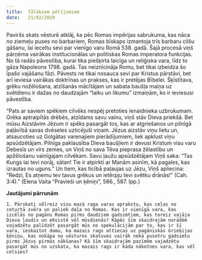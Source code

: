```yaml
---
title:  Tālākiem pētījumiem
date:   21/02/2020
---
```


Paviršs skats vēsturē atklāj, ka pēc Romas impērijas sabrukuma, kas nāca no ziemeļu puses no barbariem, Romas bīskaps izmantoja trīs barbaru cilšu gāšanu, lai ieceltu sevi par vienīgo varu Romā 538. gadā. Šajā procesā viņš pārņēma vairākas institucionālas un politiskas Romas imperatora funkcijas. No tā radās pāvestība, kurai tika piešķirta laicīga un reliģiska vara, līdz to gāza Napoleons 1798. gadā. Tas neiznīcināja Romu, bet tikai izbeidza šo īpašo vajāšanu fāzi. Pāvests ne tikai nosauca sevi par Kristus pārstāvi, bet arī ieviesa vairākas doktrīnas un prakses, kas ir pretējas Bībelei. Šķīstītava, grēku nožēlošana, atzīšanās mācītājam un sabata baušļa maiņa uz svētdienu ir dažas no daudzajām “laiku un likumu” izmaiņām, ko ir ieviesusi pāvestība.

“Pats ar saviem spēkiem cilvēks nespēj pretoties ienaidnieka uzbrukumam. Grēka aptraipītās drēbēs, atzīdams savu vainu, viņš stāv Dieva priekšā. Bet mūsu Aizstāvim Jēzum ir spēks pasargāt tos, kas ar atgriešanos un pilnīgā paļāvībā savas dvēseles uzticējuši viņam. Jēzus aizstāv viņu lietu un, atsaucoties uz Golgātas varenajiem pierādījumiem, liek apklust viņu apsūdzētājam. Pilnīga paklausība Dieva baušļiem ir devusi Kristum visu varu Debesīs un virs zemes, un Viņš no sava Tēva pieprasa žēlastību un apžēlošanu vainīgajam cilvēkam. Savu ļaužu apsūdzētājam Viņš saka: “Tas Kungs lai tevi norāj, sātan! Tie ir atpirkti ar Manām asinīm, kā pagales, kas izrautas no uguns.” Un tiem, kas ticībā paļaujas uz Jēzu, Viņš apliecina: “Redzi, Es atņemu tev tavus grēkus un ietērpju tevi svētku drānās!” (Cah. 3:4).” (Elena Vaita “Pravieši un ķēniņi”, 586., 587. Ipp.)

**Jautājumi pārrunām**

`1. Pārskati vēlreiz visu mazā raga varas aprakstu, kas ceļas no ceturtā zvēra un paliek daļa no Romas. Kas ir vienīgā vara, kas izcēlās no pagānu Romas pirms daudziem gadsimtiem, kas toreiz vajāja Dieva ļaudis un eksistē vēl mūsdienās? Kāpēc šīm skaidrajām norādēm vajadzētu palīdzēt pasargāt mūs no spekulācijām par to, kas ir šī vara, ieskaitot domu, ka mazais rags attiecas uz pagāniskās Grieķijas ķēniņu, kas nokāpa no vēstures skatuves vairāk nekā pusotru gadsimtu pirms Jēzus pirmās nākšanas? Kā šīm skaidrajām pazīmēm vajadzētu pasargāt mūs no uzskata, ka mazais rags ir kāda nākotnes vara, kas vēl celsies?`
